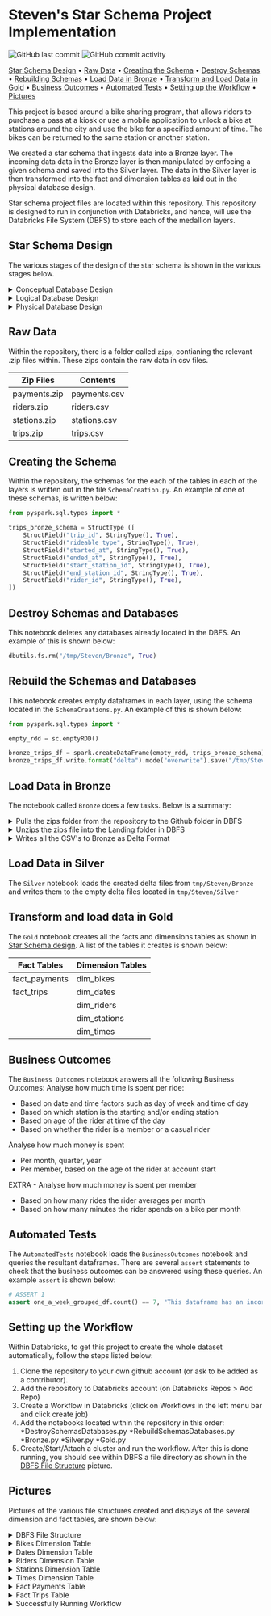 # Steven's Star Schema Project Implementation
![GitHub last commit](https://img.shields.io/github/last-commit/steviedas/steven-repo)
![GitHub commit activity](https://img.shields.io/github/commit-activity/w/steviedas/steven-repo)

[Star Schema Design](#star-schema-design) •
[Raw Data](#raw-data) •
[Creating the Schema](#creating-the-schema) •
[Destroy Schemas](#destroy-schemas-and-databases) •
[Rebuilding Schemas](#rebuild-the-schemas-and-databases) •
[Load Data in Bronze](#load-data-in-bronze) •
[Transform and Load Data in Gold](#transform-and-load-data-in-gold) •
[Business Outcomes](#business-outcomes) •
[Automated Tests](#automated-tests) •
[Setting up the Workflow](#setting-up-the-workflow) •
[Pictures](#pictures)


This project is based around a bike sharing program, that allows riders to purchase a pass at a kiosk or use a mobile application to unlock a bike at stations around the city and use the bike for a specified amount of time. The bikes can be returned to the same station or another station.

We created a star schema that ingests data into a Bronze layer. The incoming data data in the Bronze layer is then manipulated by enfocing a given schema and saved into the Silver layer. The data in the Silver layer is then transformed into the fact and dimension tables as laid out in the physical database design.

Star schema project files are located within this repository. This repository is designed to run in conjunction with Databricks, and hence, will use the Databricks File System (DBFS) to store each of the medallion layers.

## Star Schema Design
The various stages of the design of the star schema is shown in the various stages below.

   <details>
   <summary>Conceptual Database Design</summary>

   ><p align="center">
   ><img src="https://raw.githubusercontent.com/steviedas/steven-repo/main/pictures/ConceptualDatabaseDesign.png"
   >  alt="Size Limit comment in pull request about bundle size changes"
   >  width="960" height="540">
   ></p>
   >
   
   </details>

   <details>
   <summary>Logical Database Design</summary>

   ><p align="center">
   ><img src="https://raw.githubusercontent.com/steviedas/steven-repo/main/pictures/LogicalDatabaseDesign.png"
   >  alt="Size Limit comment in pull request about bundle size changes"
   >  width="960" height="540"
   ></p>
   >
   
   </details>
  
   <details>
   <summary>Physical Database Design</summary>

   ><p align="center">
   ><img src="https://raw.githubusercontent.com/steviedas/steven-repo/main/pictures/PhysicalDatabaseDesign.png"
   >  alt="Size Limit comment in pull request about bundle size changes"
   >  width="960" height="540"
   ></p>
   >
   
   </details>

## Raw Data
Within the repository, there is a folder called `zips`, contianing the relevant .zip files within. These zips contain the raw data in csv files.

Zip Files     | Contents
------------- | -------------
payments.zip  | payments.csv
riders.zip    | riders.csv
stations.zip  | stations.csv
trips.zip     | trips.csv

## Creating the Schema
Within the repository, the schemas for the each of the tables in each of the layers is written out in the file `SchemaCreation.py`.
An example of one of these schemas, is written below:

```python
from pyspark.sql.types import *

trips_bronze_schema = StructType ([
    StructField("trip_id", StringType(), True),
    StructField("rideable_type", StringType(), True),
    StructField("started_at", StringType(), True),
    StructField("ended_at", StringType(), True),
    StructField("start_station_id", StringType(), True),
    StructField("end_station_id", StringType(), True),
    StructField("rider_id", StringType(), True),
])
```

## Destroy Schemas and Databases
This notebook deletes any databases already located in the DBFS. An example of this is shown below:

```python
dbutils.fs.rm("/tmp/Steven/Bronze", True)
```

## Rebuild the Schemas and Databases
This notebook creates empty dataframes in each layer, using the schema located in the `SchemaCreations.py`. An example of this is shown below:

```python
from pyspark.sql.types import *

empty_rdd = sc.emptyRDD()

bronze_trips_df = spark.createDataFrame(empty_rdd, trips_bronze_schema)
bronze_trips_df.write.format("delta").mode("overwrite").save("/tmp/Steven/Bronze/trips")
```

## Load Data in Bronze
The notebook called `Bronze` does a few tasks. Below is a summary:
 <details>
   <summary>Pulls the zips folder from the repository to the Github folder in DBFS</summary>
   
   >```python
   >!wget "https://github.com/steviedas/steven-repo/raw/main/zips/payments.zip" -P "/dbfs/tmp/Steven/Github/"
   >```  
   
   </details>

<details>
   <summary>Unzips the zips file into the Landing folder in DBFS</summary>
   
   >```python
   >import subprocess
   >import glob
   >zip_files = glob.glob("/dbfs/tmp/Steven/Github/*.zip")
   >for zip_file in zip_files:
   >    extract_to_dir = "/dbfs/tmp/Steven/Landing"
   >    subprocess.call(["unzip", "-d", extract_to_dir, zip_file])
   >```  
   
   </details>

<details>
   <summary>Writes all the CSV's to Bronze as Delta Format</summary>
   
   >```python
   >bronze_trips_df = spark.read.format('csv').load("/tmp/Steven/Landing/trips.csv", schema = trips_bronze_schema)
   >bronze_trips_df.write.format("delta").mode("overwrite").save("/tmp/Steven/Bronze/trips")
   >```  
   
   </details>

## Load Data in Silver
The `Silver` notebook loads the created delta files from `tmp/Steven/Bronze` and writes them to the empty delta files located in `tmp/Steven/Silver`

## Transform and load data in Gold
The `Gold` notebook creates all the facts and dimensions tables as shown in [Star Schema design](#star-schema-design). A list of the tables it creates is shown below:


|Fact Tables   | Dimension Tables |
|------------- | -----------------|
|fact_payments | dim_bikes        |
|fact_trips    | dim_dates        |
|              | dim_riders       |
|              | dim_stations     |
|              | dim_times        |

## Business Outcomes
The `Business Outcomes` notebook answers all the following Business Outcomes:
Analyse how much time is spent per ride:
* Based on date and time factors such as day of week and time of day
* Based on which station is the starting and/or ending station
* Based on age of the rider at time of the day
* Based on whether the rider is a member or a casual rider

Analyse how much money is spent
* Per month, quarter,  year
* Per member, based on the age of the rider at account start

EXTRA - Analyse how much money is spent per member
* Based on how many rides the rider averages per month
* Based on how many minutes the rider spends on a bike per month 

## Automated Tests
The `AutomatedTests` notebook loads the `BusinessOutcomes` notebook and queries the resultant dataframes. There are several `assert` statements to check that the business outcomes can be answered using these queries. An example `assert` is shown below:

```python
# ASSERT 1
assert one_a_week_grouped_df.count() == 7, "This dataframe has an incorrect number of rows"
```

## Setting up the Workflow
Within Databricks, to get this project to create the whole dataset automatically, follow the steps listed below:
1. Clone the repository to your own github account (or ask to be added as a contributor).
2. Add the repository to Databricks account (on Databricks Repos > Add Repo)
3. Create a Workflow in Databricks (click on Workflows in the left menu bar and click create job)
4. Add the notebooks located within the repository in this order: 
   *DestroySchemasDatabases.py
   *RebuildSchemasDatabases.py
   *Bronze.py
   *Silver.py
   *Gold.py
5. Create/Start/Attach a cluster and run the workflow. After this is done running, you should see within DBFS a file directory as shown in the [DBFS File Structure](#pictures) picture.

## Pictures
Pictures of the various file structures created and displays of the several dimension and fact tables, are shown below:

   <details>
   <summary>DBFS File Structure</summary>

   ><p align="center">
   ><img src="https://github.com/steviedas/steven-repo/raw/main/pictures/DeltaTables.png"
   >  alt="Size Limit comment in pull request about bundle size changes"
   ></p>
   >
   
   </details>

   <details>
   <summary>Bikes Dimension Table</summary>

   ><p align="center">
   ><img src="https://github.com/steviedas/steven-repo/raw/main/pictures/dim_bikes.png"
   >  alt="Size Limit comment in pull request about bundle size changes"
   ></p>
   >
   
   </details>
  
   <details>
   <summary>Dates Dimension Table</summary>

   ><p align="center">
   ><img src="https://github.com/steviedas/steven-repo/raw/main/pictures/dim_dates.png"
   >  alt="Size Limit comment in pull request about bundle size changes"
   ></p>
   >
   
   </details>
   
   <details>
      
   <summary>Riders Dimension Table</summary>

   ><p align="center">
   ><img src="https://github.com/steviedas/steven-repo/raw/main/pictures/dim_riders.png"
   >  alt="Size Limit comment in pull request about bundle size changes"
   ></p>
   >
   
   </details>
   
   <details>
      
   <summary>Stations Dimension Table</summary>

   ><p align="center">
   ><img src="https://github.com/steviedas/steven-repo/raw/main/pictures/dim_stations.png"
   >  alt="Size Limit comment in pull request about bundle size changes"
   ></p>
   >
   
   </details>
   
   <details>
      
   <summary>Times Dimension Table</summary>

   ><p align="center">
   ><img src="https://github.com/steviedas/steven-repo/raw/main/pictures/dim_times.png"
   >  alt="Size Limit comment in pull request about bundle size changes"
   ></p>
   >
   
   </details>
   
   <details>
      
   <summary>Fact Payments Table</summary>

   ><p align="center">
   ><img src="https://github.com/steviedas/steven-repo/raw/main/pictures/fact_payments.png"
   >  alt="Size Limit comment in pull request about bundle size changes"
   ></p>
   >
   
   </details>
   
   <details>
      
   <summary>Fact Trips Table</summary>

   ><p align="center">
   ><img src="https://github.com/steviedas/steven-repo/raw/main/pictures/fact_trips.png"
   >  alt="Size Limit comment in pull request about bundle size changes"
   ></p>
   >
   
   </details>
   
   <details>
      
   <summary>Successfully Running Workflow</summary>

   ><p align="center">
   ><img src="https://github.com/steviedas/steven-repo/raw/main/pictures/StevenWorkFlowFinal1.png"
   >  alt="Size Limit comment in pull request about bundle size changes"
   ></p>

   ><p align="center">
   ><img src="https://github.com/steviedas/steven-repo/raw/main/pictures/StevenWorkFlowFinal2.png"
   >  alt="Size Limit comment in pull request about bundle size changes"
   ></p>
      
   </details>
